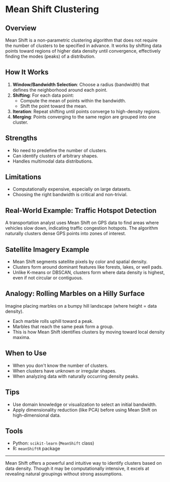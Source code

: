 # Mean Shift Clustering

## Overview
Mean Shift is a non-parametric clustering algorithm that does not require the number of clusters to be specified in advance. It works by shifting data points toward regions of higher data density until convergence, effectively finding the modes (peaks) of a distribution.

## How It Works
1. **Window/Bandwidth Selection**: Choose a radius (bandwidth) that defines the neighborhood around each point.
2. **Shifting**: For each data point:
   - Compute the mean of points within the bandwidth.
   - Shift the point toward the mean.
3. **Iteration**: Repeat shifting until points converge to high-density regions.
4. **Merging**: Points converging to the same region are grouped into one cluster.

## Strengths
- No need to predefine the number of clusters.
- Can identify clusters of arbitrary shapes.
- Handles multimodal data distributions.

## Limitations
- Computationally expensive, especially on large datasets.
- Choosing the right bandwidth is critical and non-trivial.

## Real-World Example: Traffic Hotspot Detection
A transportation analyst uses Mean Shift on GPS data to find areas where vehicles slow down, indicating traffic congestion hotspots. The algorithm naturally clusters dense GPS points into zones of interest.

## Satellite Imagery Example
- Mean Shift segments satellite pixels by color and spatial density.
- Clusters form around dominant features like forests, lakes, or well pads.
- Unlike K-means or DBSCAN, clusters form where data density is highest, even if not circular or contiguous.

## Analogy: Rolling Marbles on a Hilly Surface
Imagine placing marbles on a bumpy hill landscape (where height = data density).
- Each marble rolls uphill toward a peak.
- Marbles that reach the same peak form a group.
- This is how Mean Shift identifies clusters by moving toward local density maxima.

## When to Use
- When you don't know the number of clusters.
- When clusters have unknown or irregular shapes.
- When analyzing data with naturally occurring density peaks.

## Tips
- Use domain knowledge or visualization to select an initial bandwidth.
- Apply dimensionality reduction (like PCA) before using Mean Shift on high-dimensional data.

## Tools
- Python: `scikit-learn` (`MeanShift` class)
- R: `meanShiftR` package

---

Mean Shift offers a powerful and intuitive way to identify clusters based on data density. Though it may be computationally intensive, it excels at revealing natural groupings without strong assumptions.

